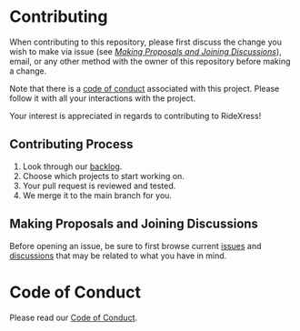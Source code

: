 # Contributing
When contributing to this repository, please first discuss the change you wish to make via issue (see [_Making Proposals and Joining Discussions_](https://github.com/jtanaeki/RideXpress/blob/main/CONTRIBUTING.md#making-proposals-and-joining-discussions)), email, or any other method with the owner of this repository before making a change.

Note that there is a [code of conduct](https://github.com/jtanaeki/RideXpress/blob/main/CONTRIBUTING.md#contributing-process) associated with this project. Please follow it with all your interactions with the project.

Your interest is appreciated in regards to contributing to RideXress!

## Contributing Process
1. Look through our [backlog](https://github.com/jtanaeki/RideXpress/projects).
2. Choose which projects to start working on.
3. Your pull request is reviewed and tested.
4. We merge it to the main branch for you.

## Making Proposals and Joining Discussions
Before opening an issue, be sure to first browse current [issues](https://github.com/jtanaeki/RideXpress/issues) and [discussions](https://github.com/jtanaeki/RideXpress/discussions/1) that may be related to what you have in mind.

# Code of Conduct
Please read our [Code of Conduct](CODE_OF_CONDUCT.md).
